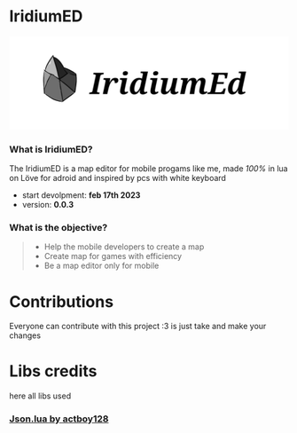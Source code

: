 # IridiumED
![iridium](./IridiumIcon.png)
### What is IridiumED?
The IridiumED is a map editor for mobile progams like me, made _100%_ in lua on Löve for adroid and inspired by pcs with white keyboard
- start devolpment: **feb 17th 2023**
- version: **0.0.3**
### What is the objective?
> - Help the mobile developers to create a map
> - Create map for games with efficiency
> - Be a map editor only for mobile
# Contributions
Everyone can contribute with this project :3 is just take and make your changes
# Libs credits
here all libs used
### [Json.lua by actboy128](https://github.com/actboy168/json.lua)
